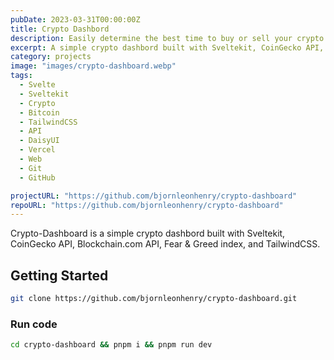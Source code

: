 ```yaml
---
pubDate: 2023-03-31T00:00:00Z
title: Crypto Dashbord
description: Easily determine the best time to buy or sell your crypto.
excerpt: A simple crypto dashbord built with Sveltekit, CoinGecko API, Blockchain.com API, Fear & Greed index, TailwindCSS, and DaisyUI.
category: projects
image: "images/crypto-dashboard.webp"
tags:
  - Svelte
  - Sveltekit
  - Crypto
  - Bitcoin
  - TailwindCSS
  - API
  - DaisyUI
  - Vercel
  - Web
  - Git
  - GitHub

projectURL: "https://github.com/bjornleonhenry/crypto-dashboard"
repoURL: "https://github.com/bjornleonhenry/crypto-dashboard"
---
```


Crypto-Dashboard is a simple crypto dashbord built with Sveltekit, CoinGecko API, Blockchain.com API, Fear & Greed index, and TailwindCSS.

## Getting Started

```bash
git clone https://github.com/bjornleonhenry/crypto-dashboard.git
```

### Run code

```bash
cd crypto-dashboard && pnpm i && pnpm run dev
```
